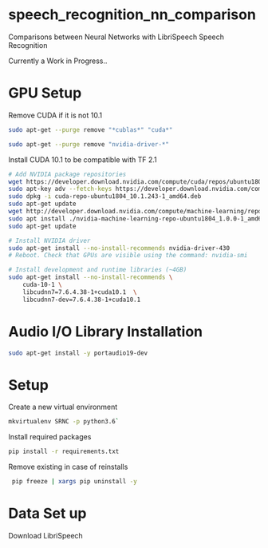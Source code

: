 # speech_recognition_nn_comparison
Comparisons between Neural Networks with LibriSpeech Speech Recognition

Currently a Work in Progress..

# GPU Setup

Remove CUDA if it is not 10.1
```bash
sudo apt-get --purge remove "*cublas*" "cuda*"

sudo apt-get --purge remove "nvidia-driver-*"
```

Install CUDA 10.1 to be compatible with TF 2.1

```bash
# Add NVIDIA package repositories
wget https://developer.download.nvidia.com/compute/cuda/repos/ubuntu1804/x86_64/cuda-repo-ubuntu1804_10.1.243-1_amd64.deb
sudo apt-key adv --fetch-keys https://developer.download.nvidia.com/compute/cuda/repos/ubuntu1804/x86_64/7fa2af80.pub
sudo dpkg -i cuda-repo-ubuntu1804_10.1.243-1_amd64.deb
sudo apt-get update
wget http://developer.download.nvidia.com/compute/machine-learning/repos/ubuntu1804/x86_64/nvidia-machine-learning-repo-ubuntu1804_1.0.0-1_amd64.deb
sudo apt install ./nvidia-machine-learning-repo-ubuntu1804_1.0.0-1_amd64.deb
sudo apt-get update

# Install NVIDIA driver
sudo apt-get install --no-install-recommends nvidia-driver-430
# Reboot. Check that GPUs are visible using the command: nvidia-smi

# Install development and runtime libraries (~4GB)
sudo apt-get install --no-install-recommends \
    cuda-10-1 \
    libcudnn7=7.6.4.38-1+cuda10.1  \
    libcudnn7-dev=7.6.4.38-1+cuda10.1
```
# Audio I/O Library Installation

```bash
sudo apt-get install -y portaudio19-dev
```

# Setup

Create a new virtual environment 

```bash
mkvirtualenv SRNC -p python3.6`
```

Install required packages

```bash
pip install -r requirements.txt
```
Remove existing in case of reinstalls

```bash
 pip freeze | xargs pip uninstall -y
 ```



# Data Set up


Download LibriSpeech


